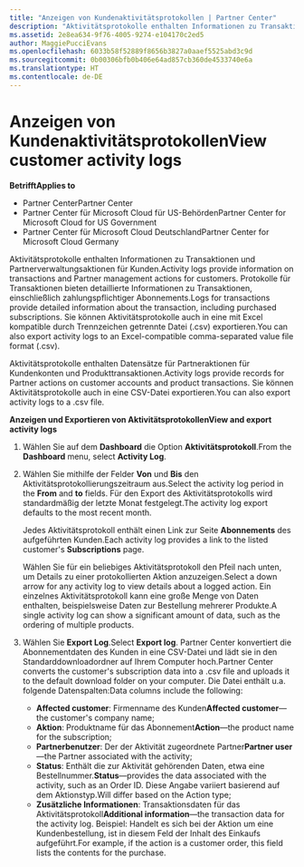 ```yaml
---
title: "Anzeigen von Kundenaktivitätsprotokollen | Partner Center"
description: "Aktivitätsprotokolle enthalten Informationen zu Transaktionen und Partnerverwaltungsaktionen für Kunden."
ms.assetid: 2e8ea634-9f76-4005-9274-e104170c2ed5
author: MaggiePucciEvans
ms.openlocfilehash: 6033b58f52889f8656b3827a0aaef5525abd3c9d
ms.sourcegitcommit: 0b00306bfb0b406e64ad857cb360de4533740e6a
ms.translationtype: HT
ms.contentlocale: de-DE
---
```

# <a name="view-customer-activity-logs"></a><span data-ttu-id="b8824-103">Anzeigen von Kundenaktivitätsprotokollen</span><span class="sxs-lookup"><span data-stu-id="b8824-103">View customer activity logs</span></span>

**<span data-ttu-id="b8824-104">Betrifft</span><span class="sxs-lookup"><span data-stu-id="b8824-104">Applies to</span></span>**

-  <span data-ttu-id="b8824-105">Partner Center</span><span class="sxs-lookup"><span data-stu-id="b8824-105">Partner Center</span></span>
-  <span data-ttu-id="b8824-106">Partner Center für Microsoft Cloud für US-Behörden</span><span class="sxs-lookup"><span data-stu-id="b8824-106">Partner Center for Microsoft Cloud for US Government</span></span>
-  <span data-ttu-id="b8824-107">Partner Center für Microsoft Cloud Deutschland</span><span class="sxs-lookup"><span data-stu-id="b8824-107">Partner Center for Microsoft Cloud Germany</span></span>


<span data-ttu-id="b8824-108">Aktivitätsprotokolle enthalten Informationen zu Transaktionen und Partnerverwaltungsaktionen für Kunden.</span><span class="sxs-lookup"><span data-stu-id="b8824-108">Activity logs provide information on transactions and Partner management actions for customers.</span></span> <span data-ttu-id="b8824-109">Protokolle für Transaktionen bieten detaillierte Informationen zu Transaktionen, einschließlich zahlungspflichtiger Abonnements.</span><span class="sxs-lookup"><span data-stu-id="b8824-109">Logs for transactions provide detailed information about the transaction, including purchased subscriptions.</span></span> <span data-ttu-id="b8824-110">Sie können Aktivitätsprotokolle auch in eine mit Excel kompatible durch Trennzeichen getrennte Datei (.csv) exportieren.</span><span class="sxs-lookup"><span data-stu-id="b8824-110">You can also export activity logs to an Excel-compatible comma-separated value file format (.csv).</span></span>

<span data-ttu-id="b8824-111">Aktivitätsprotokolle enthalten Datensätze für Partneraktionen für Kundenkonten und Produkttransaktionen.</span><span class="sxs-lookup"><span data-stu-id="b8824-111">Activity logs provide records for Partner actions on customer accounts and product transactions.</span></span> <span data-ttu-id="b8824-112">Sie können Aktivitätsprotokolle auch in eine CSV-Datei exportieren.</span><span class="sxs-lookup"><span data-stu-id="b8824-112">You can also export activity logs to a .csv file.</span></span>

**<span data-ttu-id="b8824-113">Anzeigen und Exportieren von Aktivitätsprotokollen</span><span class="sxs-lookup"><span data-stu-id="b8824-113">View and export activity logs</span></span>**

1.  <span data-ttu-id="b8824-114">Wählen Sie auf dem **Dashboard** die Option **Aktivitätsprotokoll**.</span><span class="sxs-lookup"><span data-stu-id="b8824-114">From the **Dashboard** menu, select **Activity Log**.</span></span>
2.  <span data-ttu-id="b8824-115">Wählen Sie mithilfe der Felder **Von** und **Bis** den Aktivitätsprotokollierungszeitraum aus.</span><span class="sxs-lookup"><span data-stu-id="b8824-115">Select the activity log period in the **From** and **to** fields.</span></span> <span data-ttu-id="b8824-116">Für den Export des Aktivitätsprotokolls wird standardmäßig der letzte Monat festgelegt.</span><span class="sxs-lookup"><span data-stu-id="b8824-116">The activity log export defaults to the most recent month.</span></span>

    <span data-ttu-id="b8824-117">Jedes Aktivitätsprotokoll enthält einen Link zur Seite **Abonnements** des aufgeführten Kunden.</span><span class="sxs-lookup"><span data-stu-id="b8824-117">Each activity log provides a link to the listed customer's **Subscriptions** page.</span></span>

    <span data-ttu-id="b8824-118">Wählen Sie für ein beliebiges Aktivitätsprotokoll den Pfeil nach unten, um Details zu einer protokollierten Aktion anzuzeigen.</span><span class="sxs-lookup"><span data-stu-id="b8824-118">Select a down arrow for any activity log to view details about a logged action.</span></span> <span data-ttu-id="b8824-119">Ein einzelnes Aktivitätsprotokoll kann eine große Menge von Daten enthalten, beispielsweise Daten zur Bestellung mehrerer Produkte.</span><span class="sxs-lookup"><span data-stu-id="b8824-119">A single activity log can show a significant amount of data, such as the ordering of multiple products.</span></span>

3.  <span data-ttu-id="b8824-120">Wählen Sie **Export Log**.</span><span class="sxs-lookup"><span data-stu-id="b8824-120">Select **Export log**.</span></span> <span data-ttu-id="b8824-121">Partner Center konvertiert die Abonnementdaten des Kunden in eine CSV-Datei und lädt sie in den Standarddownloadordner auf Ihrem Computer hoch.</span><span class="sxs-lookup"><span data-stu-id="b8824-121">Partner Center converts the customer's subscription data into a .csv file and uploads it to the default download folder on your computer.</span></span> <span data-ttu-id="b8824-122">Die Datei enthält u.a. folgende Datenspalten:</span><span class="sxs-lookup"><span data-stu-id="b8824-122">Data columns include the following:</span></span>
    -   <span data-ttu-id="b8824-123">**Affected customer**: Firmenname des Kunden</span><span class="sxs-lookup"><span data-stu-id="b8824-123">**Affected customer**—the customer's company name;</span></span>
    -   <span data-ttu-id="b8824-124">**Aktion**: Produktname für das Abonnement</span><span class="sxs-lookup"><span data-stu-id="b8824-124">**Action**—the product name for the subscription;</span></span>
    -   <span data-ttu-id="b8824-125">**Partnerbenutzer**: Der der Aktivität zugeordnete Partner</span><span class="sxs-lookup"><span data-stu-id="b8824-125">**Partner user**—the Partner associated with the activity;</span></span>
    -   <span data-ttu-id="b8824-126">**Status**: Enthält die zur Aktivität gehörenden Daten, etwa eine Bestellnummer.</span><span class="sxs-lookup"><span data-stu-id="b8824-126">**Status**—provides the data associated with the activity, such as an Order ID.</span></span> <span data-ttu-id="b8824-127">Diese Angabe variiert basierend auf dem Aktionstyp.</span><span class="sxs-lookup"><span data-stu-id="b8824-127">Will differ based on the Action type;</span></span>
    -   <span data-ttu-id="b8824-128">**Zusätzliche Informationen**: Transaktionsdaten für das Aktivitätsprotokoll</span><span class="sxs-lookup"><span data-stu-id="b8824-128">**Additional information**—the transaction data for the activity log.</span></span> <span data-ttu-id="b8824-129">Beispiel: Handelt es sich bei der Aktion um eine Kundenbestellung, ist in diesem Feld der Inhalt des Einkaufs aufgeführt.</span><span class="sxs-lookup"><span data-stu-id="b8824-129">For example, if the action is a customer order, this field lists the contents for the purchase.</span></span>

 

 



